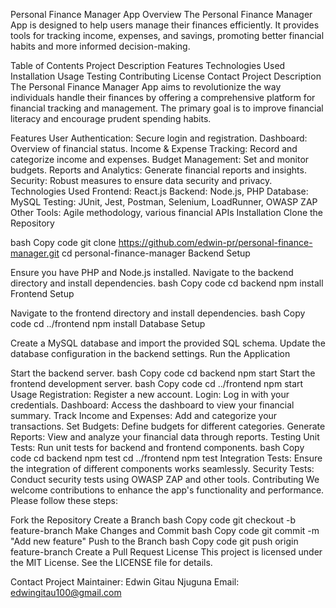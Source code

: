 Personal Finance Manager App
Overview
The Personal Finance Manager App is designed to help users manage their finances efficiently. It provides tools for tracking income, expenses, and savings, promoting better financial habits and more informed decision-making.

Table of Contents
Project Description
Features
Technologies Used
Installation
Usage
Testing
Contributing
License
Contact
Project Description
The Personal Finance Manager App aims to revolutionize the way individuals handle their finances by offering a comprehensive platform for financial tracking and management. The primary goal is to improve financial literacy and encourage prudent spending habits.

Features
User Authentication: Secure login and registration.
Dashboard: Overview of financial status.
Income & Expense Tracking: Record and categorize income and expenses.
Budget Management: Set and monitor budgets.
Reports and Analytics: Generate financial reports and insights.
Security: Robust measures to ensure data security and privacy.
Technologies Used
Frontend: React.js
Backend: Node.js, PHP
Database: MySQL
Testing: JUnit, Jest, Postman, Selenium, LoadRunner, OWASP ZAP
Other Tools: Agile methodology, various financial APIs
Installation
Clone the Repository

bash
Copy code
git clone https://github.com/edwin-pr/personal-finance-manager.git
cd personal-finance-manager
Backend Setup

Ensure you have PHP and Node.js installed.
Navigate to the backend directory and install dependencies.
bash
Copy code
cd backend
npm install
Frontend Setup

Navigate to the frontend directory and install dependencies.
bash
Copy code
cd ../frontend
npm install
Database Setup

Create a MySQL database and import the provided SQL schema.
Update the database configuration in the backend settings.
Run the Application

Start the backend server.
bash
Copy code
cd backend
npm start
Start the frontend development server.
bash
Copy code
cd ../frontend
npm start
Usage
Registration: Register a new account.
Login: Log in with your credentials.
Dashboard: Access the dashboard to view your financial summary.
Track Income and Expenses: Add and categorize your transactions.
Set Budgets: Define budgets for different categories.
Generate Reports: View and analyze your financial data through reports.
Testing
Unit Tests: Run unit tests for backend and frontend components.
bash
Copy code
cd backend
npm test
cd ../frontend
npm test
Integration Tests: Ensure the integration of different components works seamlessly.
Security Tests: Conduct security tests using OWASP ZAP and other tools.
Contributing
We welcome contributions to enhance the app's functionality and performance. Please follow these steps:

Fork the Repository
Create a Branch
bash
Copy code
git checkout -b feature-branch
Make Changes and Commit
bash
Copy code
git commit -m "Add new feature"
Push to the Branch
bash
Copy code
git push origin feature-branch
Create a Pull Request
License
This project is licensed under the MIT License. See the LICENSE file for details.

Contact
Project Maintainer: Edwin Gitau Njuguna
Email: edwingitau100@gmail.com